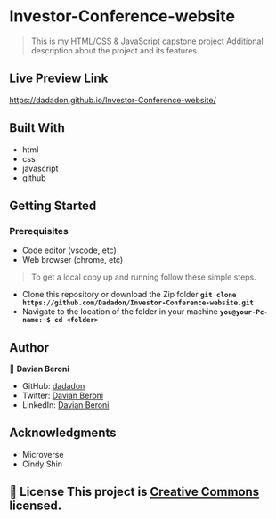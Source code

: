 # Investor-Conference-website

> This is my HTML/CSS & JavaScript capstone project
Additional description about the project and its features.

## Live Preview Link
https://dadadon.github.io/Investor-Conference-website/

## Built With

- html
- css
- javascript
- github

## Getting Started

### Prerequisites
 - Code editor (vscode, etc)
 - Web browser (chrome, etc)

>To get a local copy up and running follow these simple steps.
 - Clone this repository or download the Zip folder
    **``git clone https://github.com/Dadadon/Investor-Conference-website.git``**
 - Navigate to the location of the folder in your machine
    **``you@your-Pc-name:~$ cd <folder>``**
 

## Author
👤 **Davian Beroni**

- GitHub: [dadadon](https://github.com/dadadon)
- Twitter: [Davian Beroni](https://twitter.com/davianberoni)
- LinkedIn: [Davian Beroni](https://www.linkedin.com/in/davian-beroni-502351b7/)



## Acknowledgments

- Microverse
- Cindy Shin

## 📝 License This project is [Creative Commons](https://creativecommons.org/licenses/by-nc/4.0/) licensed.